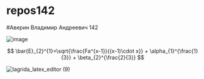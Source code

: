 # repos142
#Аверин Владимир Андреевич 142

![image](https://user-images.githubusercontent.com/114554606/192688483-d09784f4-9071-46f7-972d-75f90c4a0d12.png)

$$ \bar{E}_{2}^{1}=\sqrt{\frac{Fa^{x-1}}{(x-1)\cdot x}} + \alpha_{1}^{\frac{1}{3}} + \beta_{2}^{\frac{2}{3}} $$

![lagrida_latex_editor (9)](https://user-images.githubusercontent.com/114554606/200734867-10e9e42b-d918-4ddd-b49e-d26ead18f3d6.png)



